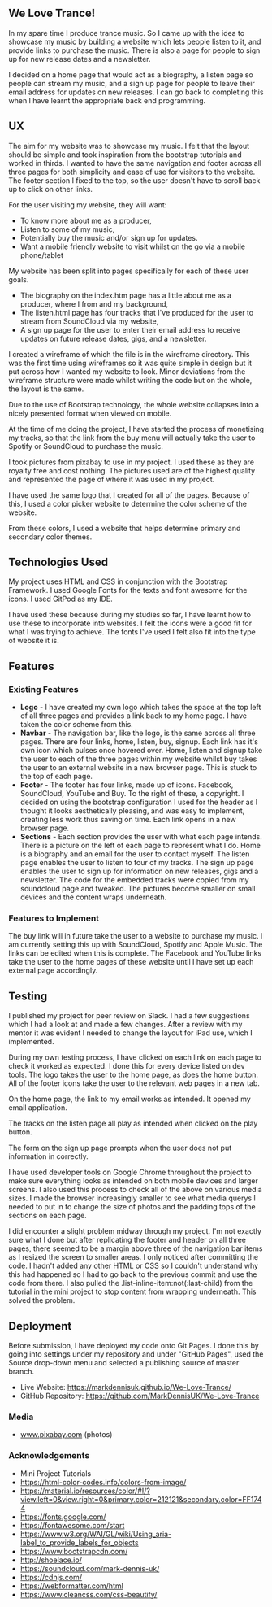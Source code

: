 ## We Love Trance!

In my spare time I produce trance music. So I came up with the idea to showcase my music by building a website which lets people listen to it, and provide links to purchase the music. There is also a page for people to sign up for new release dates and a newsletter.

I decided on a home page that would act as a biography, a listen page so people can stream my music, and a sign up page for people to leave their email address for updates on new releases. I can go back to completing this when I have learnt the appropriate back end programming.

## UX

The aim for my website was to showcase my music. I felt that the layout should be simple and took inspiration from the bootstrap tutorials and worked in thirds. I wanted to have the same navigation and footer across all three pages for both simplicity and ease of use for visitors to the website. The footer section I fixed to the top, so the user doesn't have to scroll back up to click on other links.

For the user visiting my website, they will want:

  * To know more about me as a producer,
  * Listen to some of my music,
  * Potentially buy the music and/or sign up for updates.
  * Want a mobile friendly website to visit whilst on the go via a mobile phone/tablet
  
My website has been split into pages specifically for each of these user goals. 

  * The biography on the index.htm page has a little about me as a producer, where I from and my background,
  * The listen.html page has four tracks that I've produced for the user to stream from SoundCloud via my website,
  * A sign up page for the user to enter their email address to receive updates on future release dates, gigs, and a newsletter.

I created a wireframe of which the file is in the wireframe directory. This was the first time using wireframes so it was quite simple in design but it put across how I wanted my website to look. Minor deviations from the wireframe structure were made whilst writing the code but on the whole, the layout is the same.

Due to the use of Bootstrap technology, the whole website collapses into a nicely presented format when viewed on mobile. 

At the time of me doing the project, I have started the process of monetising my tracks, so that the link from the buy menu will actually take the user to Spotify or SoundCloud to purchase the music.

I took pictures from pixabay to use in my project. I used these as they are royalty free and cost nothing. The pictures used are of the highest quality and represented the page of where it was used in my project.

I have used the same logo that I created for all of the pages. Because of this, I used a color picker website to determine the color scheme of the website.
 
From these colors, I used a website that helps determine primary and secondary color themes.

## Technologies Used

My project uses HTML and CSS in conjunction with the Bootstrap Framework. I used Google Fonts for the texts and font awesome for the icons. I used GitPod as my IDE.
 
I have used these because during my studies so far, I have learnt how to use these to incorporate into websites. I felt the icons were a good fit for what I was trying to achieve. The fonts I've used I felt also fit into the type of website it is.

## Features

### Existing Features

 * **Logo** - I have created my own logo which takes the space at the top left of all three pages and provides a link back to my home page. I have taken the color scheme from this.
 * **Navbar** - The navigation bar, like the logo, is the same across all three pages. There are four links, home, listen, buy, signup. Each link has it's own icon which pulses once hovered over. Home, listen and signup take the user to each of the three pages within my website whilst buy takes the user to an external website in a new browser page. This is stuck to the top of each page.
 * **Footer** - The footer has four links, made up of icons. Facebook, SoundCloud, YouTube and Buy. To the right of these, a copyright. I decided on using the bootstrap configuration I used for the header as I thought it looks aesthetically pleasing, and was easy to implement, creating less work thus saving on time. Each link opens in a new browser page.
 * **Sections** - Each section provides the user with what each page intends. There is a picture on the left of each page to represent what I do. Home is a biography and an email for the user to contact myself. The listen page enables the user to listen to four of my tracks. The sign up page enables the user to sign up for information on new releases, gigs and a newsletter. The code for the embedded tracks were copied from my soundcloud page and tweaked. The pictures become smaller on small devices and the content wraps underneath.
 
### Features to Implement

The buy link will in future take the user to a website to purchase my music. I am currently setting this up with SoundCloud, Spotify and Apple Music. The links can be edited when this is complete. The Facebook and YouTube links take the user to the home pages of these website until I have set up each external page accordingly.

## Testing

I published my project for peer review on Slack. I had a few suggestions which I had a look at and made a few changes. After a review with my mentor it was evident I needed to change the layout for iPad use, which I implemented.

During my own testing process, I have clicked on each link on each page to check it worked as expected. I done this for every device listed on dev tools. The logo takes the user to the home page, as does the home button. All of the footer icons take the user to the relevant web pages in a new tab.

On the home page, the link to my email works as intended. It opened my email application.

The tracks on the listen page all play as intended when clicked on the play button.

The form on the sign up page prompts when the user does not put information in correctly.

I have used developer tools on Google Chrome throughout the project to make sure everything looks as intended on both mobile devices and larger screens. I also used this process to check all of the above on various media sizes. I made the browser increasingly smaller to see what media querys I needed to put in to change the size of photos and the padding tops of the sections on each page.

I did encounter a slight problem midway through my project. I'm not exactly sure what I done but after replicating the footer and header on all three pages, there seemed to be a margin above three of the navigation bar items as I resized the screen to smaller areas. I only noticed after committing the code. I hadn't added any other HTML or CSS so I couldn't understand why this had happened so I had to go back to the previous commit and use the code from there. I also pulled the .list-inline-item:not(:last-child) from the tutorial in the mini project to stop content from wrapping underneath. This solved the problem. 

## Deployment

Before submission, I have deployed my code onto Git Pages. I done this by going into settings under my repository and under "GitHub Pages", used the Source drop-down menu and selected a publishing source of master branch.

 * Live Website: https://markdennisuk.github.io/We-Love-Trance/
 * GitHub Repository: https://github.com/MarkDennisUK/We-Love-Trance


### Media

 * www.pixabay.com (photos)

### Acknowledgements

 * Mini Project Tutorials
 * https://html-color-codes.info/colors-from-image/
 * https://material.io/resources/color/#!/?view.left=0&view.right=0&primary.color=212121&secondary.color=FF1744
 * https://fonts.google.com/
 * https://fontawesome.com/start
 * https://www.w3.org/WAI/GL/wiki/Using_aria-label_to_provide_labels_for_objects
 * https://www.bootstrapcdn.com/
 * http://shoelace.io/
 * https://soundcloud.com/mark-dennis-uk/
 * https://cdnjs.com/
 * https://webformatter.com/html
 * https://www.cleancss.com/css-beautify/
